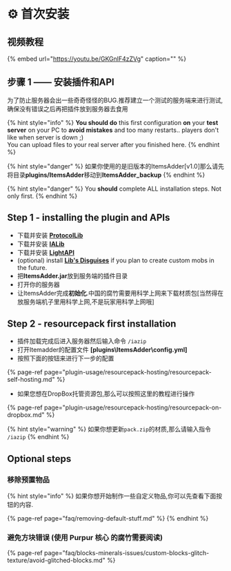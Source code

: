 # ⚙️ 首次安装

## 视频教程

{% embed url="https://youtu.be/GKGnlF4zZVg" caption="" %}

## 步骤 1 —— 安装插件和API

为了防止服务器会出一些奇奇怪怪的BUG.推荐建立一个测试的服务端来进行测试,确保没有错误之后再把插件放到服务器去食用

{% hint style="info" %}
**You should do** this first configuration **on** your **test server** on your PC to **avoid mistakes** and too many restarts.. players don't like when server is down ;\)  
You can upload files to your real server after you finished here.
{% endhint %}

{% hint style="danger" %}
如果你使用的是旧版本的ItemsAdder\[v1.0\]那么请先将目录**plugins/ItemsAdder**移动到**ItemsAdder\_backup**
{% endhint %}

{% hint style="danger" %}
You **should** complete ALL installation steps. Not only first.
{% endhint %}

## Step 1 - installing the plugin and APIs

* 下载并安装 [**ProtocolLib**](https://www.spigotmc.org/resources/protocollib.1997/)
* 下载并安装 [**IALib**](https://www.spigotmc.org/resources/ialib.75974/)
* 下载并安装 [**LightAPI**](https://www.spigotmc.org/resources/lightapi-fork.48247/)
* \(optional\) install [**Lib's Disguises**](https://www.spigotmc.org/resources/libs-disguises-free.81/) if you plan to create custom mobs in the future.
* 把**ItemsAdder.jar**放到服务端的插件目录
* 打开你的服务器
* 让ItemsAdder完成**初始化**.中国的腐竹需要用科学上网来下载材质包\[当然得在放服务端机子里用科学上网,不是玩家用科学上网哦\]

## Step 2 - resourcepack first installation

* 插件加载完成后进入服务器然后输入命令 `/iazip`
* 打开Itemadder的配置文件 **\[plugins\ItemsAdder\config.yml\]**
* 按照下面的按钮来进行下一步的配置

{% page-ref page="plugin-usage/resourcepack-hosting/resourcepack-self-hosting.md" %}

* 如果您想在DropBox托管资源包,那么可以按照这里的教程进行操作

{% page-ref page="plugin-usage/resourcepack-hosting/resourcepack-on-dropbox.md" %}

{% hint style="warning" %}
如果你想更新`pack.zip`的材质,那么请输入指令 `/iazip`
{% endhint %}

## Optional steps

### 移除预置物品

{% hint style="info" %}
如果你想开始制作一些自定义物品,你可以先查看下面按钮的内容.

{% page-ref page="faq/removing-default-stuff.md" %}
{% endhint %}

### 避免方块错误 \(使用 Purpur 核心 的腐竹需要阅读\)

{% page-ref page="faq/blocks-minerals-issues/custom-blocks-glitch-texture/avoid-glitched-blocks.md" %}

